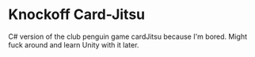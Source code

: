 # Knockoff Card-Jitsu
C# version of the club penguin game cardJitsu because I'm bored. Might fuck around and learn Unity with it later.
